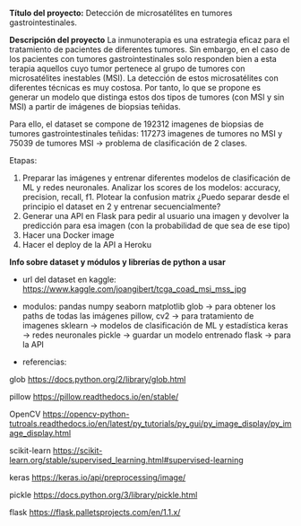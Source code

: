 **Título del proyecto:** Detección de microsatélites en tumores gastrointestinales.

**Descripción del proyecto**
La inmunoterapia es una estrategia eficaz para el tratamiento de pacientes de diferentes tumores. Sin embargo, en el caso de los pacientes con tumores gastrointestinales solo responden bien a esta terapia aquellos cuyo tumor pertenece al grupo de tumores con microsatélites inestables (MSI).
La detección de estos microsatélites con diferentes técnicas es muy costosa. Por tanto, lo que se propone es generar un modelo que distinga estos dos tipos de tumores (con MSI y sin MSI) a partir de imágenes de biopsias teñidas.

Para ello, el dataset se compone de 192312 imagenes de biopsias de tumores gastrointestinales teñidas: 117273 imagenes de tumores no MSI y 75039 de tumores MSI → problema de clasificación de 2 clases.

Etapas:

1) Preparar las imágenes y entrenar diferentes modelos de clasificación de ML y redes neuronales. Analizar los scores de los modelos: accuracy, precision, recall, f1.
Plotear la confusion matrix
¿Puedo separar desde el principio el dataset en 2 y entrenar secuencialmente?
2) Generar una API en Flask para pedir al usuario una imagen y devolver la predicción para esa imagen (con la probabilidad de que sea de ese tipo)
3) Hacer una Docker image
4) Hacer el deploy de la API a Heroku

**Info sobre dataset y módulos y librerías de python a usar**

- url del dataset en kaggle: https://www.kaggle.com/joangibert/tcga_coad_msi_mss_jpg

- modulos:
pandas
numpy
seaborn 
matplotlib
glob → para obtener los paths de todas las imágenes 
pillow, cv2 → para tratamiento de imagenes
sklearn → modelos de clasificación de ML y estadística
keras → redes neuronales
pickle → guardar un modelo entrenado
flask → para la API

- referencias:

glob  https://docs.python.org/2/library/glob.html

pillow https://pillow.readthedocs.io/en/stable/

OpenCV https://opencv-python-tutroals.readthedocs.io/en/latest/py_tutorials/py_gui/py_image_display/py_image_display.html

scikit-learn https://scikit-learn.org/stable/supervised_learning.html#supervised-learning

keras https://keras.io/api/preprocessing/image/

pickle https://docs.python.org/3/library/pickle.html

flask https://flask.palletsprojects.com/en/1.1.x/
